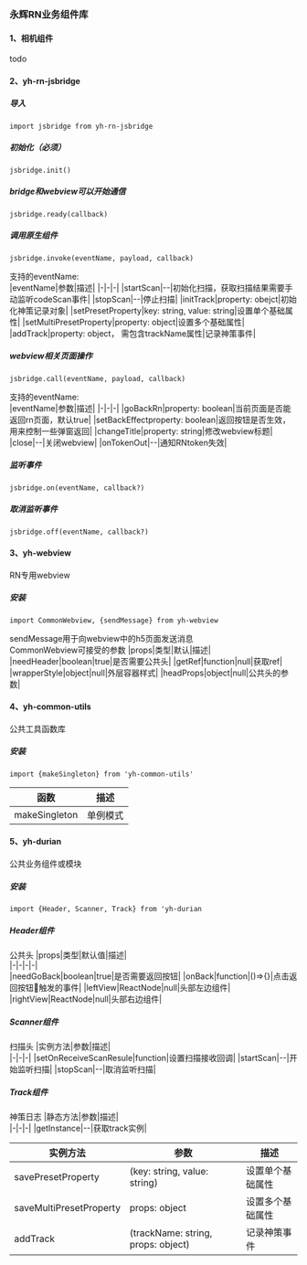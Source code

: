 ### 永辉RN业务组件库
#### 1、相机组件
todo
#### 2、yh-rn-jsbridge
##### 导入
`import jsbridge from yh-rn-jsbridge`
##### 初始化（必须）
`jsbridge.init()`
##### bridge和webview可以开始通信
`jsbridge.ready(callback)`
##### 调用原生组件
`jsbridge.invoke(eventName, payload, callback)`    

支持的eventName:    
|eventName|参数|描述|
|-|-|-|
|startScan|--|初始化扫描，获取扫描结果需要手动监听codeScan事件|
|stopScan|--|停止扫描|
|initTrack|property: obejct|初始化神策记录对象|
|setPresetProperty|key: string, value: string|设置单个基础属性|
|setMultiPresetProperty|property: object|设置多个基础属性|
|addTrack|property: object， 需包含trackName属性|记录神策事件|

##### webview相关页面操作
`jsbridge.call(eventName, payload, callback)`   

支持的eventName:    
|eventName|参数|描述|
|-|-|-|
|goBackRn|property: boolean|当前页面是否能返回rn页面，默认true|
|setBackEffectproperty: boolean|返回按钮是否生效，用来控制一些弹窗返回|
|changeTitle|property: string|修改webview标题|
|close|--|关闭webview|
|onTokenOut|--|通知RNtoken失效|

##### 监听事件
`jsbridge.on(eventName, callback?)`
##### 取消监听事件
`jsbridge.off(eventName, callback?)`   

#### 3、yh-webview
RN专用webview   
##### 安装    
`import CommonWebview, {sendMessage} from yh-webview`

sendMessage用于向webview中的h5页面发送消息    
CommonWebview可接受的参数
|props|类型|默认|描述|   
|needHeader|boolean|true|是否需要公共头|
|getRef|function|null|获取ref|
|wrapperStyle|object|null|外层容器样式|
|headProps|object|null|公共头的参数|    

#### 4、yh-common-utils
公共工具函数库
##### 安装
`import {makeSingleton} from 'yh-common-utils'`    

|函数|描述|
|-|-|
|makeSingleton|单例模式|   

#### 5、yh-durian    
公共业务组件或模块    
##### 安装    
`import {Header, Scanner, Track} from 'yh-durian`    
##### Header组件    
公共头
|props|类型|默认值|描述|   
|-|-|-|-|   
|needGoBack|boolean|true|是否需要返回按钮|
|onBack|function|()=>{}|点击返回按钮触发的事件|
|leftView|ReactNode|null|头部左边组件|
|rightView|ReactNode|null|头部右边组件|   

##### Scanner组件   
扫描头
|实例方法|参数|描述|   
|-|-|-|
|setOnReceiveScanResule|function|设置扫描接收回调|
|startScan|--|开始监听扫描|
|stopScan|--|取消监听扫描|    

##### Track组件    
神策日志
|静态方法|参数|描述|   
|-|-|-|
|getInstance|--|获取track实例|

|实例方法|参数|描述|   
|-|-|-|
|savePresetProperty|(key: string, value: string)|设置单个基础属性|
|saveMultiPresetProperty|props: object|设置多个基础属性|
|addTrack|(trackName: string, props: object)|记录神策事件|
